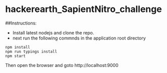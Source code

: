 # hackerearth_SapientNitro_challenge
##Instructions:
- Install latest nodejs and clone the repo.
- next run the following commnds in the application root directory

```shell
npm install
npm run typings install
npm start
```
Then open the browser and goto http://localhost:9000
